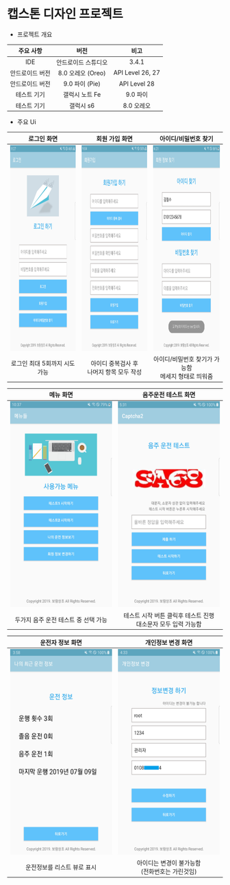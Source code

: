 # 캡스톤 디자인 프로젝트

* 프로젝트 개요

| 주요 사항 | 버전 | 비고 |
|:--------:|:--------:|:--------:|
| IDE | 안드로이드 스튜디오 | 3.4.1 |
| 안드로이드 버전 | 8.0 오레오 (Oreo) | API Level 26, 27 |
| 안드로이드 버전 | 9.0 파이 (Pie) | API Level 28 |
| 테스트 기기 | 갤럭시 노트 Fe | 9.0 파이 |
| 테스트 기기 | 갤럭시 s6 | 8.0 오레오 |

* 주요 Ui

| 로그인 화면 | 회원 가입 화면 | 아이디/비밀번호 찾기 |
| :--------: | :--------: | :--------: |
|<img src="/result_images/login_page.jpg" width="270" height="480">|<img src="/result_images/register_page.jpg" width="270" height="480">| <img src="/result_images/find_user_info.jpg" width="270" height="480"> |
| 로그인 최대 5회까지 시도 가능 | 아이디 중복검사 후<br> 나머지 항목 모두 작성 | 아이디/비밀번호 찾기가 가능함<br> 메세지 형태로 띄워줌 |

| 메뉴 화면 |  음주운전 테스트 화면 | 
| :--------: | :--------: |
| <img src="/result_images/menu_page.jpg" width="270" height="480"> | <img src="/result_images/captcha_page.jpg" width="270" height="480"> |
| 두가지 음주 운전 테스트 중 선택 가능 | 테스트 시작 버튼 클릭후 테스트 진행<br> 대소문자 모두 입력 가능함 |

| 운전자 정보 화면 | 개인정보 변경 화면 | 
| :--------: | :--------: | 
| <img src="/result_images/drive_info_page.jpg" width="270" height="480"> | <img src="/result_images/modify_info_page.jpg" width="270" height="480"> | 
| 운전정보를 리스트 뷰로 표시 | 아이디는 변경이 불가능함<br> (전화번호는 가린것임) |
